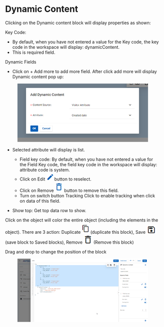 # Dynamic Content

Clicking on the Dynamic content block will display properties as shown:

Key Code:&#x20;

* By default, when you have not entered a value for the Key code, the key code in the workspace will display: dynamicContent. &#x20;
* This is required field.

Dynamic Fields

* Click on + Add more to add more field. After click add more will display Dynamic content pop up:

<figure><img src="../../../../../../../../.gitbook/assets/image (2120).png" alt=""><figcaption></figcaption></figure>

*   Selected attribute will display is list.

    * Field key code: By default, when you have not entered a value for the Field Key code, the field key code in the workspace will display: attribute code is system.&#x20;
    * Click on Edit <img src="../../../../../../../../.gitbook/assets/image (1330).png" alt="" data-size="line"> button to reselect.
    * Click on Remove <img src="../../../../../../../../.gitbook/assets/image (1148).png" alt="" data-size="line"> button to remove this field.
    * Turn on switch button Tracking Click to enable tracking when click on data of this field.

    &#x20;
* Show top: Get top data row to show.

Click on the object will color the entire object (including the elements in the object). There are 3 action: Duplicate <img src="../../../../../../../../.gitbook/assets/image (2417).png" alt="" data-size="line"> (duplicate this block), Save <img src="../../../../../../../../.gitbook/assets/image (2307).png" alt="" data-size="line"> (save block to Saved blocks), Remove <img src="../../../../../../../../.gitbook/assets/image (2249).png" alt="" data-size="line"> (Remove this block)

Drag and drop to change the position of the block

<figure><img src="../../../../../../../../.gitbook/assets/image (1801).png" alt=""><figcaption></figcaption></figure>
